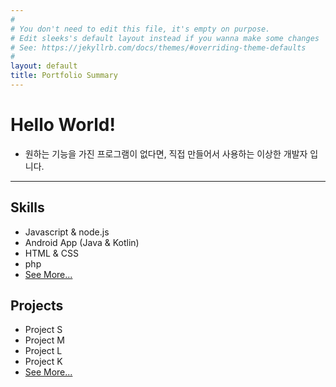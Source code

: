 ```yaml
---
#
# You don't need to edit this file, it's empty on purpose.
# Edit sleeks's default layout instead if you wanna make some changes
# See: https://jekyllrb.com/docs/themes/#overriding-theme-defaults
#
layout: default
title: Portfolio Summary
---
```


# Hello World!
* 원하는 기능을 가진 프로그램이 없다면, 직접 만들어서 사용하는 이상한 개발자 입니다.

***

<!--SPLIT_POINT-->

## Skills
* Javascript & node.js
* Android App (Java & Kotlin)
* HTML & CSS
* php
* [See More...]({{site.baseurl}}/skills)

<!--SPLIT_POINT-->

## Projects
* Project S
* Project M
* Project L
* Project K
* [See More...]({{site.baseurl}}/projects)